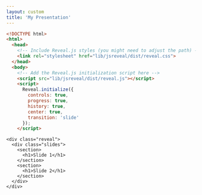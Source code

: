 ```yaml
---
layout: custom
title: 'My Presentation'
---
```

```html
<!DOCTYPE html>
<html>
  <head>
    <!-- Include Reveal.js styles (you might need to adjust the path) -->
    <link rel="stylesheet" href="lib/jsreveal/dist/reveal.css">
  </head>
  <body>
    <!-- Add the Reveal.js initialization script here -->
    <script src="lib/jsreveal/dist/reveal.js"></script>
    <script>
      Reveal.initialize({
        controls: true,
        progress: true,
        history: true,
        center: true,
        transition: 'slide'
      });
    </script>
```

    <div class="reveal">
      <div class="slides">
        <section>
          <h1>Slide 1</h1>
        </section>
        <section>
          <h1>Slide 2</h1>
        </section>
      </div>
    </div>
  </body>
</html>
